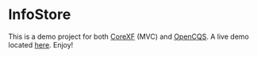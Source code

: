 # InfoStore
This is a demo project for both [CoreXF](https://github.com/Code-Solidi/CoreXF) (MVC) and [OpenCQS](https://github.com/Code-Solidi/OpenCqs). A live demo located [here](https://infostore.codesolidi.com). Enjoy!
